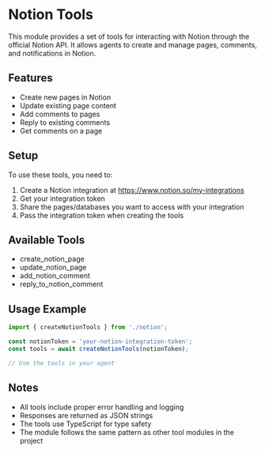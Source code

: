 # Notion Tools

This module provides a set of tools for interacting with Notion through the official Notion API. It allows agents to create and manage pages, comments, and notifications in Notion.

## Features

- Create new pages in Notion
- Update existing page content
- Add comments to pages
- Reply to existing comments
- Get comments on a page

## Setup

To use these tools, you need to:

1. Create a Notion integration at https://www.notion.so/my-integrations
2. Get your integration token
3. Share the pages/databases you want to access with your integration
4. Pass the integration token when creating the tools

## Available Tools

- create_notion_page
- update_notion_page
- add_notion_comment
- reply_to_notion_comment

## Usage Example

```typescript
import { createNotionTools } from './notion';

const notionToken = 'your-notion-integration-token';
const tools = await createNotionTools(notionToken);

// Use the tools in your agent
```

## Notes

- All tools include proper error handling and logging
- Responses are returned as JSON strings
- The tools use TypeScript for type safety
- The module follows the same pattern as other tool modules in the project
